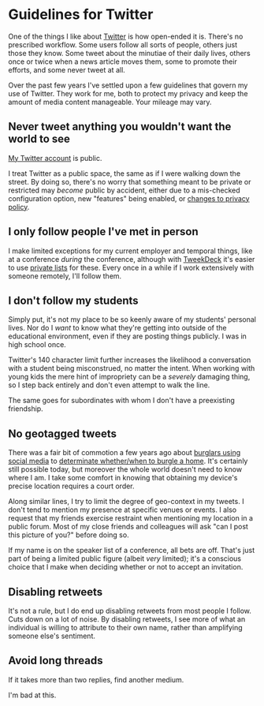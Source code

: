 <!-- title: Guidelines for Twitter -->
<!-- categories: pages -->
<!-- tags: twitter -->
<!-- published: 2015-08-09T19:32:00-05:00 -->
<!-- updated: 2020-08-09T19:32:00-05:00 -->
<!-- summary: Guidelines that I've settled upon that govern my use of Twitter, both to protect my privacy and to keep things manageable. -->

# Guidelines for Twitter

One of the things I like about [Twitter](https://twitter.com/) is how open-ended it is. There's no prescribed workflow. Some users follow all sorts of people, others just those they know. Some tweet about the minutiae of their daily lives, others once or twice when a news article moves them, some to promote their efforts, and some never tweet at all.

Over the past few years I've settled upon a few guidelines that govern my use of Twitter. They work for me, both to protect my privacy and keep the amount of media content manageable. Your mileage may vary.

## Never tweet anything you wouldn't want the world to see

[My Twitter account](https://twitter.com/technmsg) is public.

I treat Twitter as a public space, the same as if I were walking down the street. By doing so, there's no worry that something meant to be private or restricted may *become* public by accident, either due to a mis-checked configuration option, new "features" being enabled, or [changes to privacy policy](https://www.google.com/search?q=facebook+privacy+issues).

## I only follow people I've met in person

I make limited exceptions for my current employer and temporal things, like at a conference *during* the conference, although with [TweekDeck](https://tweetdeck.twitter.com) it's easier to use [private lists](https://help.twitter.com/en/using-twitter/twitter-lists) for these. Every once in a while if I work extensively with someone remotely, I'll follow them.

## I don't follow my students

Simply put, it's not my place to be so keenly aware of my students' personal lives. Nor do I *want* to know what they're getting into outside of the educational environment, even if they are posting things publicly. I was in high school once.

Twitter's 140 character limit further increases the likelihood a conversation with a student being misconstrued, no matter the intent. When working with young kids the mere hint of impropriety can be a *severely* damaging thing, so I step back entirely and don't even attempt to walk the line.

The same goes for subordinates with whom I don't have a preexisting friendship.

## No geotagged tweets

There was a fair bit of commotion a few years ago about [burglars using social media](https://techland.time.com/2011/09/27/burglars-now-using-twitter-facebook-against-you/) to [determinate whether/when to burgle a home](https://visual.ly/community/Infographics/social-media/how-burglars-are-using-social-media). It's certainly still possible today, but moreover the whole world doesn't need to know where I am. I take some comfort in knowing that obtaining my device's precise location requires a court order.

Along similar lines, I try to limit the degree of geo-context in my tweets. I don't tend to mention my presence at specific venues or events. I also request that my friends exercise restraint when mentioning my location in a public forum. Most of my close friends and colleagues will ask "can I post this picture of you?" before doing so.

If my name is on the speaker list of a conference, all bets are off. That's just part of being a limited public figure (albeit *very* limited); it's a conscious choice that I make when deciding whether or not to accept an invitation.

## Disabling retweets

It's not a rule, but I do end up disabling retweets from most people I follow. Cuts down on a lot of noise. By disabling retweets, I see more of what an individual is willing to attribute to their own name, rather than amplifying someone else's sentiment.

## Avoid long threads

If it takes more than two replies, find another medium.

I'm bad at this.
